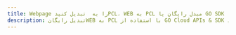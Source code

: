 ---title: Webpage را به  تبدیل کنیدPCL، WEB به PCL مبدل رایگان یا GO SDKdescription: تبدیل رایگانWEB به PCL با استفاده از GO Cloud APIs & SDK همچنین اسناد PDF را در Cloud ایجاد، ویرایش و رندر کنید.---